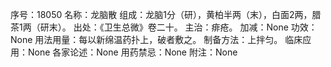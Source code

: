 序号：18050
名称：龙脑散
组成：龙脑1分（研），黄柏半两（末），白面2两，腊茶1两（研末）。
出处：《卫生总微》卷二十。
主治：痱疮。
加减：None
功效：None
用法用量：每以新绵温药扑上，破者敷之。
制备方法：上拌匀。
临床应用：None
各家论述：None
用药禁忌：None
附注：None
